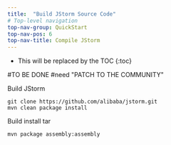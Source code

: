 ```yaml
---
title:  "Build JStorm Source Code"
# Top-level navigation
top-nav-group: QuickStart
top-nav-pos: 6
top-nav-title: Compile JStorm
---
```


* This will be replaced by the TOC
{:toc}

#TO BE DONE 
#need "PATCH TO THE COMMUNITY"



Build JStorm

```
git clone https://github.com/alibaba/jstorm.git
mvn clean package install
```

Build install tar 

```
mvn package assembly:assembly
```
